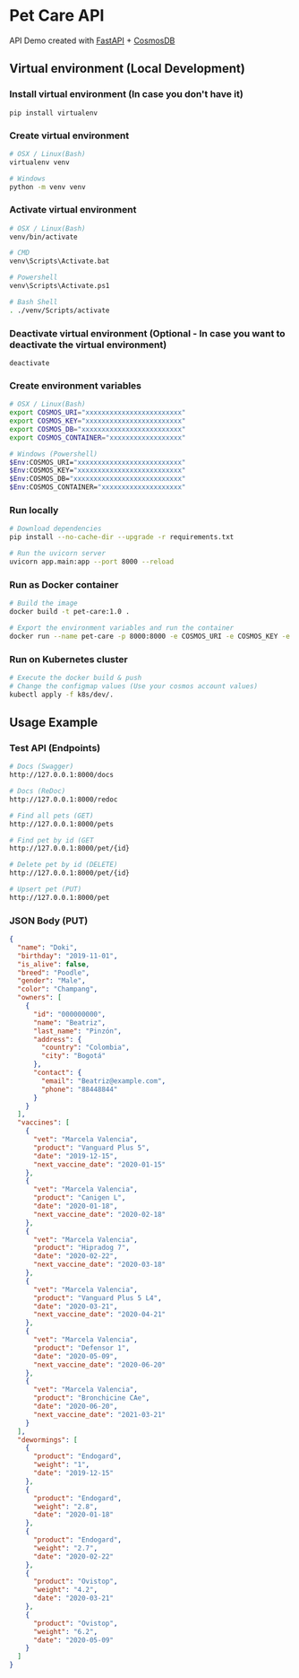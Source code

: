 # Pet Care API
API Demo created with [FastAPI](https://fastapi.tiangolo.com/) + [CosmosDB](https://azure.microsoft.com/es-es/free/cosmos-db/)

## Virtual environment (Local Development)

### Install virtual environment (In case you don't have it)
```
pip install virtualenv
```
### Create virtual environment
```bash
# OSX / Linux(Bash)
virtualenv venv

# Windows
python -m venv venv
```

### Activate virtual environment

```bash
# OSX / Linux(Bash)
venv/bin/activate

# CMD
venv\Scripts\Activate.bat

# Powershell
venv\Scripts\Activate.ps1

# Bash Shell
. ./venv/Scripts/activate
```

### Deactivate virtual environment (Optional - In case you want to deactivate the virtual environment)
```
deactivate
```

### Create environment variables
```bash
# OSX / Linux(Bash)
export COSMOS_URI="xxxxxxxxxxxxxxxxxxxxxxxx"
export COSMOS_KEY="xxxxxxxxxxxxxxxxxxxxxxxx"
export COSMOS_DB="xxxxxxxxxxxxxxxxxxxxxxxxx"
export COSMOS_CONTAINER="xxxxxxxxxxxxxxxxxx"

# Windows (Powershell)
$Env:COSMOS_URI="xxxxxxxxxxxxxxxxxxxxxxxxxx"
$Env:COSMOS_KEY="xxxxxxxxxxxxxxxxxxxxxxxxxx"
$Env:COSMOS_DB="xxxxxxxxxxxxxxxxxxxxxxxxxxx"
$Env:COSMOS_CONTAINER="xxxxxxxxxxxxxxxxxxxx"
```

### Run locally
```bash
# Download dependencies
pip install --no-cache-dir --upgrade -r requirements.txt

# Run the uvicorn server
uvicorn app.main:app --port 8000 --reload
```

### Run as Docker container
```bash
# Build the image
docker build -t pet-care:1.0 .

# Export the environment variables and run the container
docker run --name pet-care -p 8000:8000 -e COSMOS_URI -e COSMOS_KEY -e COSMOS_DB -e COSMOS_CONTAINER pet-care:1.0
```

### Run on Kubernetes cluster
```bash
# Execute the docker build & push
# Change the configmap values (Use your cosmos account values)
kubectl apply -f k8s/dev/.
```

## Usage Example

### Test API (Endpoints)

```bash
# Docs (Swagger)
http://127.0.0.1:8000/docs

# Docs (ReDoc)
http://127.0.0.1:8000/redoc

# Find all pets (GET)
http://127.0.0.1:8000/pets

# Find pet by id (GET
http://127.0.0.1:8000/pet/{id}

# Delete pet by id (DELETE)
http://127.0.0.1:8000/pet/{id}

# Upsert pet (PUT)
http://127.0.0.1:8000/pet

```

### JSON Body (PUT)
```json
{
  "name": "Doki",
  "birthday": "2019-11-01",
  "is_alive": false,
  "breed": "Poodle",
  "gender": "Male",
  "color": "Champang",
  "owners": [
    {
      "id": "000000000",
      "name": "Beatriz",
      "last_name": "Pinzón",
      "address": {
        "country": "Colombia",
        "city": "Bogotá"
      },
      "contact": {
        "email": "Beatriz@example.com",
        "phone": "88448844"
      }
    }
  ],
  "vaccines": [
    {
      "vet": "Marcela Valencia",
      "product": "Vanguard Plus 5",
      "date": "2019-12-15",
      "next_vaccine_date": "2020-01-15"
    },
    {
      "vet": "Marcela Valencia",
      "product": "Canigen L",
      "date": "2020-01-18",
      "next_vaccine_date": "2020-02-18"
    },
    {
      "vet": "Marcela Valencia",
      "product": "Hipradog 7",
      "date": "2020-02-22",
      "next_vaccine_date": "2020-03-18"
    },
    {
      "vet": "Marcela Valencia",
      "product": "Vanguard Plus 5 L4",
      "date": "2020-03-21",
      "next_vaccine_date": "2020-04-21"
    },
    {
      "vet": "Marcela Valencia",
      "product": "Defensor 1",
      "date": "2020-05-09",
      "next_vaccine_date": "2020-06-20"
    },
    {
      "vet": "Marcela Valencia",
      "product": "Bronchicine CAe",
      "date": "2020-06-20",
      "next_vaccine_date": "2021-03-21"
    }
  ],
  "dewormings": [
    {
      "product": "Endogard",
      "weight": "1",
      "date": "2019-12-15"
    },
    {
      "product": "Endogard",
      "weight": "2.8",
      "date": "2020-01-18"
    },
    {
      "product": "Endogard",
      "weight": "2.7",
      "date": "2020-02-22"
    },
    {
      "product": "Ovistop",
      "weight": "4.2",
      "date": "2020-03-21"
    },
    {
      "product": "Ovistop",
      "weight": "6.2",
      "date": "2020-05-09"
    }
  ]
}
```